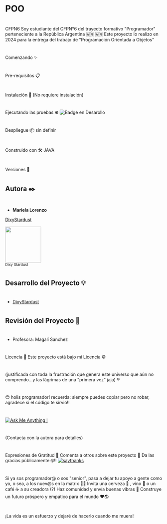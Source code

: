 # POO
#
CFPN6
Soy estudiante del CFPN°6 del trayecto formativo "Programador" perteneciente a la República Argentina 🇦🇷 🇦🇷
Este proyecto lo realizo en 2024 para la entrega del trabajo de "Programación Orientada a Objetos"

#
Comenzando ✨
#

#
Pre-requisitos 📋
#

#
Instalación 🔧
(No requiere instalación)
#

#
Ejecutando las pruebas ⚙️
![Badge en Desarollo](https://img.shields.io/badge/STATUS-EN%20DESAROLLO-green)
#

#
Despliegue 📦
sin definir
#

#
Construido con 🛠️
JAVA
#

#
Versiones 📌
#

#
## **Autora** ✒️
#
* **Mariela Lorenzo**

[DixyStardust](https://github.com/DixyStardust)

<img src="https://avatars.githubusercontent.com/u/114081375?v=4" width=115><br><sub> Dixy Stardust </sub>


#
## Desarrollo del Proyecto 💡
#
* [DixyStardust](https://github.com/DixyStardust) 


#
## Revisión del Proyecto 📁
#
* Profesora: Magalí Sanchez

#
Licencia 📄
Este proyecto está bajo mi Licencia ©️
#
(justificada con toda la frustración que genera este universo que aún no comprendo...y las lágrimas de una "primera vez" jaja) ®️
#
😊 holis programador! recuerda: siempre puedes copiar pero no robar, agradece si el código te sirvió!!
#
[![Ask Me Anything !](https://img.shields.io/badge/Ask%20me-anything-1abc9c.svg)](https://GitHub.com/Naereen/ama)
#
(Contacta con la autora para detalles)
#
Expresiones de Gratitud 🎁
Comenta a otros sobre este proyecto 📢
Da las gracias públicamente 🤓!!
[![saythanks](https://img.shields.io/badge/say-thanks-ff69b4.svg)](https://saythanks.io/to/kennethreitz)
#
Si ya sos programador@ o sos "senior", pasa a dejar tu apoyo a gente como yo, o sea, a los nuev@s en la matrix 💫💬
Invita una cerveza 🍺 , vino 🍷 o un café ☕ a su creadora (?)
Haz comunidad y envía buenas vibras 🥰
Construye un futuro próspero y empático para el mundo ❤️🌎
#
¡La vida es un esfuerzo y dejaré de hacerlo cuando me muera!
#
